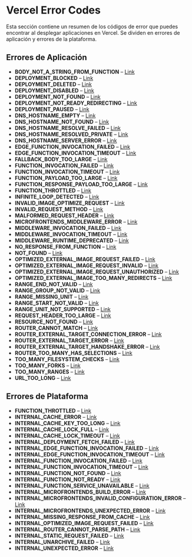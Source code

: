 # Vercel Error Codes

Esta sección contiene un resumen de los códigos de error que puedes encontrar al desplegar aplicaciones en Vercel. Se dividen en errores de aplicación y errores de la plataforma.

## Errores de Aplicación

- **BODY_NOT_A_STRING_FROM_FUNCTION** – [Link](/docs/errors/BODY_NOT_A_STRING_FROM_FUNCTION)
- **DEPLOYMENT_BLOCKED** – [Link](/docs/errors/DEPLOYMENT_BLOCKED)
- **DEPLOYMENT_DELETED** – [Link](/docs/errors/DEPLOYMENT_DELETED)
- **DEPLOYMENT_DISABLED** – [Link](/docs/errors/DEPLOYMENT_DISABLED)
- **DEPLOYMENT_NOT_FOUND** – [Link](/docs/errors/DEPLOYMENT_NOT_FOUND)
- **DEPLOYMENT_NOT_READY_REDIRECTING** – [Link](/docs/errors/DEPLOYMENT_NOT_READY_REDIRECTING)
- **DEPLOYMENT_PAUSED** – [Link](/docs/errors/DEPLOYMENT_PAUSED)
- **DNS_HOSTNAME_EMPTY** – [Link](/docs/errors/DNS_HOSTNAME_EMPTY)
- **DNS_HOSTNAME_NOT_FOUND** – [Link](/docs/errors/DNS_HOSTNAME_NOT_FOUND)
- **DNS_HOSTNAME_RESOLVE_FAILED** – [Link](/docs/errors/DNS_HOSTNAME_RESOLVE_FAILED)
- **DNS_HOSTNAME_RESOLVED_PRIVATE** – [Link](/docs/errors/DNS_HOSTNAME_RESOLVED_PRIVATE)
- **DNS_HOSTNAME_SERVER_ERROR** – [Link](/docs/errors/DNS_HOSTNAME_SERVER_ERROR)
- **EDGE_FUNCTION_INVOCATION_FAILED** – [Link](/docs/errors/EDGE_FUNCTION_INVOCATION_FAILED)
- **EDGE_FUNCTION_INVOCATION_TIMEOUT** – [Link](/docs/errors/EDGE_FUNCTION_INVOCATION_TIMEOUT)
- **FALLBACK_BODY_TOO_LARGE** – [Link](/docs/errors/FALLBACK_BODY_TOO_LARGE)
- **FUNCTION_INVOCATION_FAILED** – [Link](/docs/errors/FUNCTION_INVOCATION_FAILED)
- **FUNCTION_INVOCATION_TIMEOUT** – [Link](/docs/errors/FUNCTION_INVOCATION_TIMEOUT)
- **FUNCTION_PAYLOAD_TOO_LARGE** – [Link](/docs/errors/FUNCTION_PAYLOAD_TOO_LARGE)
- **FUNCTION_RESPONSE_PAYLOAD_TOO_LARGE** – [Link](/docs/errors/FUNCTION_RESPONSE_PAYLOAD_TOO_LARGE)
- **FUNCTION_THROTTLED** – [Link](/docs/errors/FUNCTION_THROTTLED)
- **INFINITE_LOOP_DETECTED** – [Link](/docs/errors/INFINITE_LOOP_DETECTED)
- **INVALID_IMAGE_OPTIMIZE_REQUEST** – [Link](/docs/errors/INVALID_IMAGE_OPTIMIZE_REQUEST)
- **INVALID_REQUEST_METHOD** – [Link](/docs/errors/INVALID_REQUEST_METHOD)
- **MALFORMED_REQUEST_HEADER** – [Link](/docs/errors/MALFORMED_REQUEST_HEADER)
- **MICROFRONTENDS_MIDDLEWARE_ERROR** – [Link](/docs/errors/MICROFRONTENDS_MIDDLEWARE_ERROR)
- **MIDDLEWARE_INVOCATION_FAILED** – [Link](/docs/errors/MIDDLEWARE_INVOCATION_FAILED)
- **MIDDLEWARE_INVOCATION_TIMEOUT** – [Link](/docs/errors/MIDDLEWARE_INVOCATION_TIMEOUT)
- **MIDDLEWARE_RUNTIME_DEPRECATED** – [Link](/docs/errors/MIDDLEWARE_RUNTIME_DEPRECATED)
- **NO_RESPONSE_FROM_FUNCTION** – [Link](/docs/errors/NO_RESPONSE_FROM_FUNCTION)
- **NOT_FOUND** – [Link](errors/NOT_FOUND.md)
- **OPTIMIZED_EXTERNAL_IMAGE_REQUEST_FAILED** – [Link](/docs/errors/OPTIMIZED_EXTERNAL_IMAGE_REQUEST_FAILED)
- **OPTIMIZED_EXTERNAL_IMAGE_REQUEST_INVALID** – [Link](/docs/errors/OPTIMIZED_EXTERNAL_IMAGE_REQUEST_INVALID)
- **OPTIMIZED_EXTERNAL_IMAGE_REQUEST_UNAUTHORIZED** – [Link](/docs/errors/OPTIMIZED_EXTERNAL_IMAGE_REQUEST_UNAUTHORIZED)
- **OPTIMIZED_EXTERNAL_IMAGE_TOO_MANY_REDIRECTS** – [Link](/docs/errors/OPTIMIZED_EXTERNAL_IMAGE_TOO_MANY_REDIRECTS)
- **RANGE_END_NOT_VALID** – [Link](/docs/errors/RANGE_END_NOT_VALID)
- **RANGE_GROUP_NOT_VALID** – [Link](/docs/errors/RANGE_GROUP_NOT_VALID)
- **RANGE_MISSING_UNIT** – [Link](/docs/errors/RANGE_MISSING_UNIT)
- **RANGE_START_NOT_VALID** – [Link](/docs/errors/RANGE_START_NOT_VALID)
- **RANGE_UNIT_NOT_SUPPORTED** – [Link](/docs/errors/RANGE_UNIT_NOT_SUPPORTED)
- **REQUEST_HEADER_TOO_LARGE** – [Link](/docs/errors/REQUEST_HEADER_TOO_LARGE)
- **RESOURCE_NOT_FOUND** – [Link](/docs/errors/RESOURCE_NOT_FOUND)
- **ROUTER_CANNOT_MATCH** – [Link](/docs/errors/ROUTER_CANNOT_MATCH)
- **ROUTER_EXTERNAL_TARGET_CONNECTION_ERROR** – [Link](/docs/errors/ROUTER_EXTERNAL_TARGET_CONNECTION_ERROR)
- **ROUTER_EXTERNAL_TARGET_ERROR** – [Link](/docs/errors/ROUTER_EXTERNAL_TARGET_ERROR)
- **ROUTER_EXTERNAL_TARGET_HANDSHAKE_ERROR** – [Link](/docs/errors/ROUTER_EXTERNAL_TARGET_HANDSHAKE_ERROR)
- **ROUTER_TOO_MANY_HAS_SELECTIONS** – [Link](/docs/errors/ROUTER_TOO_MANY_HAS_SELECTIONS)
- **TOO_MANY_FILESYSTEM_CHECKS** – [Link](/docs/errors/TOO_MANY_FILESYSTEM_CHECKS)
- **TOO_MANY_FORKS** – [Link](/docs/errors/TOO_MANY_FORKS)
- **TOO_MANY_RANGES** – [Link](/docs/errors/TOO_MANY_RANGES)
- **URL_TOO_LONG** – [Link](/docs/errors/URL_TOO_LONG)

## Errores de Plataforma

- **FUNCTION_THROTTLED** – [Link](/docs/errors/FUNCTION_THROTTLED)
- **INTERNAL_CACHE_ERROR** – [Link](/docs/errors/INTERNAL_CACHE_ERROR)
- **INTERNAL_CACHE_KEY_TOO_LONG** – [Link](/docs/errors/INTERNAL_CACHE_KEY_TOO_LONG)
- **INTERNAL_CACHE_LOCK_FULL** – [Link](/docs/errors/INTERNAL_CACHE_LOCK_FULL)
- **INTERNAL_CACHE_LOCK_TIMEOUT** – [Link](/docs/errors/INTERNAL_CACHE_LOCK_TIMEOUT)
- **INTERNAL_DEPLOYMENT_FETCH_FAILED** – [Link](/docs/errors/INTERNAL_DEPLOYMENT_FETCH_FAILED)
- **INTERNAL_EDGE_FUNCTION_INVOCATION_FAILED** – [Link](/docs/errors/INTERNAL_EDGE_FUNCTION_INVOCATION_FAILED)
- **INTERNAL_EDGE_FUNCTION_INVOCATION_TIMEOUT** – [Link](/docs/errors/INTERNAL_EDGE_FUNCTION_INVOCATION_TIMEOUT)
- **INTERNAL_FUNCTION_INVOCATION_FAILED** – [Link](/docs/errors/INTERNAL_FUNCTION_INVOCATION_FAILED)
- **INTERNAL_FUNCTION_INVOCATION_TIMEOUT** – [Link](/docs/errors/INTERNAL_FUNCTION_INVOCATION_TIMEOUT)
- **INTERNAL_FUNCTION_NOT_FOUND** – [Link](/docs/errors/INTERNAL_FUNCTION_NOT_FOUND)
- **INTERNAL_FUNCTION_NOT_READY** – [Link](/docs/errors/INTERNAL_FUNCTION_NOT_READY)
- **INTERNAL_FUNCTION_SERVICE_UNAVAILABLE** – [Link](/docs/errors/INTERNAL_FUNCTION_SERVICE_UNAVAILABLE)
- **INTERNAL_MICROFRONTENDS_BUILD_ERROR** – [Link](/docs/errors/INTERNAL_MICROFRONTENDS_BUILD_ERROR)
- **INTERNAL_MICROFRONTENDS_INVALID_CONFIGURATION_ERROR** – [Link](/docs/errors/INTERNAL_MICROFRONTENDS_INVALID_CONFIGURATION_ERROR)
- **INTERNAL_MICROFRONTENDS_UNEXPECTED_ERROR** – [Link](/docs/errors/INTERNAL_MICROFRONTENDS_UNEXPECTED_ERROR)
- **INTERNAL_MISSING_RESPONSE_FROM_CACHE** – [Link](/docs/errors/INTERNAL_MISSING_RESPONSE_FROM_CACHE)
- **INTERNAL_OPTIMIZED_IMAGE_REQUEST_FAILED** – [Link](/docs/errors/INTERNAL_OPTIMIZED_IMAGE_REQUEST_FAILED)
- **INTERNAL_ROUTER_CANNOT_PARSE_PATH** – [Link](/docs/errors/INTERNAL_ROUTER_CANNOT_PARSE_PATH)
- **INTERNAL_STATIC_REQUEST_FAILED** – [Link](/docs/errors/INTERNAL_STATIC_REQUEST_FAILED)
- **INTERNAL_UNARCHIVE_FAILED** – [Link](/docs/errors/INTERNAL_UNARCHIVE_FAILED)
- **INTERNAL_UNEXPECTED_ERROR** – [Link](/docs/errors/INTERNAL_UNEXPECTED_ERROR)

